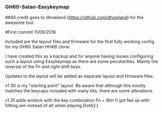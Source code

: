 ### GH60-Satan-Easykeymap

##All credit goes to dhowland (https://github.com/dhowland) for the awesome tool.

#First commit 11/09/2016

Included are the layout files and firmware for the first fully working config for my GH60 Satan HHKB clone.

I have created this as a backup and for anyone having issues configuring such a layout using Easykeymap as there are some peculiarities.
Mainly the reversal of the Fn and right shift keys.

Updates to the layout will be added as separate layout and firmware files.

v1.30 is my "starting point" layout. Be aware that although this mostly matches the keycaps included with many kits, there are some alterations.

v1.31 adds winlock with the key combination Fn + Win (I got fed up with hitting win instead of alt when playing DotA2.)

